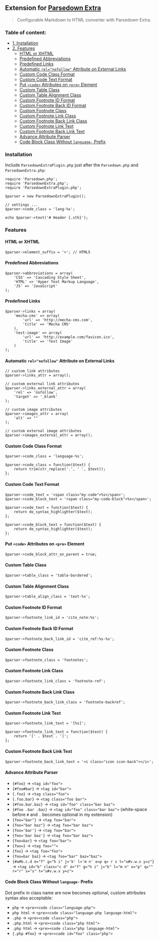 ## Extension for [Parsedown Extra](https://github.com/erusev/parsedown-extra)

> Configurable Markdown to HTML converter with Parsedown Extra.

### Table of content:
- [1. Installation](#installation)
- [2. Features](#features)
  - [HTML or XHTML](#html-or-xhtml)
  - [Predefined Abbreviations](#predefined-links)
  - [Predefined Links](#)
  - [Automatic `rel="nofollow"` Attribute on External Links](#automatic-relnofollow-attribute-on-external-links)
  - [Custom Code Class Format](#custom-code-class-format)
  - [Custom Code Text Format](#custom-code-text-format)
  - [Put `<code>` Attributes on `<pre>` Element](#put-code-attributes-on-pre-element)
  - [Custom Table Class](#custom-table-class)
  - [Custom Table Alignment Class](#custom-table-alignment-class)
  - [Custom Footnote ID Format](#custom-footnote-id-format)
  - [Custom Footnote Back ID Format](#custom-footnote-back-id-format)
  - [Custom Footnote Class](#custom-footnote-class)
  - [Custom Footnote Link Class](#custom-footnote-link-class)
  - [Custom Footnote Back Link Class](#custom-footnote-back-link-class)
  - [Custom Footnote Link Text](#custom-footnote-link-text)
  - [Custom Footnote Back Link Text](#custom-footnote-back-link-text)
  - [Advance Attribute Parser](#advance-attribute-parser)
  - [Code Block Class Without `language-` Prefix](#code-block-class-without-language--prefix)


### Installation

Include `ParsedownExtraPlugin.php` just after the `Parsedown.php` and `ParsedownExtra.php`:

~~~ .php
require 'Parsedown.php';
require 'ParsedownExtra.php';
require 'ParsedownExtraPlugin.php';

$parser = new ParsedownExtraPlugin();

// settings ...
$parser->code_class = 'lang-%s';

echo $parser->text('# Header {.sth}');
~~~


### Features

#### HTML or XHTML

~~~ .php
$parser->element_suffix = '>'; // HTML5
~~~

#### Predefined Abbreviations

~~~ .php
$parser->abbreviations = array(
    'CSS' => 'Cascading Style Sheet',
    'HTML' => 'Hyper Text Markup Language',
    'JS' => 'JavaScript'
);
~~~

#### Predefined Links

~~~ .php
$parser->links = array(
    'mecha-cms' => array(
        'url' => 'http://mecha-cms.com',
        'title' => 'Mecha CMS'
    ),
    'test-image' => array(
        'url' => 'http://example.com/favicon.ico',
        'title' => 'Test Image'
    )
);
~~~

#### Automatic `rel="nofollow"` Attribute on External Links

~~~ .php
// custom link attributes
$parser->links_attr = array();

// custom external link attributes
$parser->links_external_attr = array(
    'rel' => 'nofollow',
    'target' => '_blank'
);

// custom image attributes
$parser->images_attr = array(
    'alt' => ""
);

// custom external image attributes
$parser->images_external_attr = array();
~~~

#### Custom Code Class Format

~~~ .php
$parser->code_class = 'language-%s';
~~~

~~~ .php
$parser->code_class = function($text) {
    return trim(str_replace('.', ' ', $text));
};
~~~

#### Custom Code Text Format

~~~ .php
$parser->code_text = '<span class="my-code">%s</span>';
$parser->code_block_text = '<span class="my-code-block">%s</span>';
~~~

~~~ .php
$parser->code_text = function($text) {
    return do_syntax_highlighter($text);
};

$parser->code_block_text = function($text) {
    return do_syntax_highlighter($text);
};
~~~

#### Put `<code>` Attributes on `<pre>` Element

~~~ .php
$parser->code_block_attr_on_parent = true;
~~~

#### Custom Table Class

~~~ .php
$parser->table_class = 'table-bordered';
~~~

#### Custom Table Alignment Class

~~~ .php
$parser->table_align_class = 'text-%s';
~~~

#### Custom Footnote ID Format

~~~ .php
$parser->footnote_link_id = 'cite_note:%s';
~~~

#### Custom Footnote Back ID Format

~~~ .php
$parser->footnote_back_link_id = 'cite_ref:%s-%s';
~~~

#### Custom Footnote Class

~~~ .php
$parser->footnote_class = 'footnotes';
~~~

#### Custom Footnote Link Class

~~~ .php
$parser->footnote_link_class = 'footnote-ref';
~~~

#### Custom Footnote Back Link Class

~~~ .php
$parser->footnote_back_link_class = 'footnote-backref';
~~~

#### Custom Footnote Link Text

~~~ .php
$parser->footnote_link_text = '[%s]';
~~~

~~~ .php
$parser->footnote_link_text = function($text) {
    return '[' . $text . ']';
};
~~~

#### Custom Footnote Back Link Text

~~~ .php
$parser->footnote_back_link_text = '<i class="icon icon-back"></i>';
~~~

#### Advance Attribute Parser

 - `{#foo}` → `<tag id="foo">`
 - `{#foo#bar}` → `<tag id="bar">`
 - `{.foo}` → `<tag class="foo">`
 - `{.foo.bar}` → `<tag class="foo bar">`
 - `{#foo.bar.baz}` → `<tag id="foo" class="bar baz">`
 - `{#foo .bar .baz}` → `<tag id="foo" class="bar baz">` (white-space before `#` and `.` becomes optional in my extension)
 - `{foo="bar"}` → `<tag foo="bar">`
 - `{foo="bar baz"}` → `<tag foo="bar baz">`
 - `{foo='bar'}` → `<tag foo="bar">`
 - `{foo='bar baz'}` → `<tag foo="bar baz">`
 - `{foo=bar}` → `<tag foo="bar">`
 - `{foo=}` → `<tag foo="">`
 - `{foo}` → `<tag foo="foo">`
 - `{foo=bar baz}` → `<tag foo="bar" baz="baz">`
 - `{#a#b.c.d e="f" g="h i" j='k' l='m n' o=p q= r s t="u#v.w.x y=z"}` → `<tag id="b" class="c d" e="f" g="h i" j="k" l="m n" o="p" q="" r="r" s="s" t="u#v.w.x y=z">`

#### Code Block Class Without `language-` Prefix

Dot prefix in class name are now becomes optional, custom attributes syntax also acceptable:

 - `php` → `<pre><code class="language-php">`
 - `php html` → `<pre><code class="language-php language-html">`
 - `.php` → `<pre><code class="php">`
 - `.php.html` → `<pre><code class="php html">`
 - `.php html` → `<pre><code class="php language-html">`
 - `{.php #foo}` → `<pre><code id="foo" class="php">`
